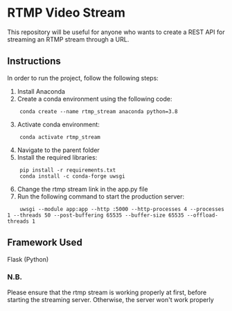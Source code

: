 # RTMP Video Stream
This repository will be useful for anyone who wants to create a REST API for streaming an RTMP stream through a URL.

## Instructions
In order to run the project, follow the following steps:
1. Install Anaconda
2. Create a conda environment using the following code:
```
    conda create --name rtmp_stream anaconda python=3.8
```
3. Activate conda environment:
```
    conda activate rtmp_stream
```
4. Navigate to the parent folder
5. Install the required libraries:
```
    pip install -r requirements.txt
    conda install -c conda-forge uwsgi
```
6. Change the rtmp stream link in the app.py file
7. Run the following command to start the production server:
```
    uwsgi --module app:app --http :5000 --http-processes 4 --processes 1 --threads 50 --post-buffering 65535 --buffer-size 65535 --offload-threads 1
```
## Framework Used
Flask (Python)

### N.B.
Please ensure that the rtmp stream is working properly at first, before starting the streaming server. Otherwise, the server won't work properly